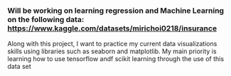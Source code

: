 ### Will be working on learning regression and Machine Learning on the following data: https://www.kaggle.com/datasets/mirichoi0218/insurance
Along with this project, I want to practice my current data visualizations skills using libraries such as seaborn and matplotlib. My main priority is learning how to use tensorflow andf scikit learning through the use of this data set

